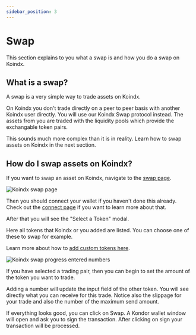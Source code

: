 ```yaml
---
sidebar_position: 3
---
```


# Swap

This section explains to you what a swap is and how you do a swap on Koindx.

## What is a swap?
A swap is a very simple way to trade assets on Koindx.

On Koindx you don't trade directly on a peer to peer basis with another Koindx user directly. You will use our Koindx Swap protocol instead.
The assets from you are traded with the liquidity pools which provide the exchangable token pairs.

This sounds much more complex than it is in reality. Learn how to swap assets on Koindx in the next section.

## How do I swap assets on Koindx?

If you want to swap an asset on Koindx, navigate to the [swap page](https://koindx.com/swap).

![Koindx swap page](/img/doc_img/swap.png)

Then you should connect your wallet if you haven't done this already. Check out the [connect page](./connect.md) if you want to learn more about that.

After that you will see the "Select a Token" modal. 

Here all tokens that Koindx or you added are listed. You can choose one of these to swap for example.

Learn more about how to [add custom tokens here](./custom_tokens.md).

![Koindx swap progress entered numbers](/img/doc_img/swap_ready.png)

If you have selected a trading pair, then you can begin to set the amount of the token you want to trade.

Adding a number will update the input field of the other token. You will see directly what you can receive for this trade. Notice also the slippage for your trade and also the number of the maximum send amount.

If everything looks good, you can click on Swap. A Kondor wallet window will open and ask you to sign the transaction.
After clicking on sign your transaction will be processed.